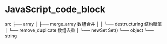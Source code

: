 # JavaScript_code_block

src
├── array
│ ├── merge_array 数组合并
│ │ └── destructuring 结构赋值
│ └── remove_duplicate 数组去重
│ └── newSet Set()
└── object
└── string
